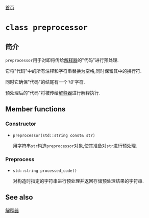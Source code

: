 [codesim]:codesim.md.html
[首页](index.md.html)
# `class preprocessor`
## 简介
`preprocessor`用于对即将传给[解释器][codesim]的"代码"进行预处理.

它将"代码"中的所有注释和字符串替换为空格,同时保留其中的换行符.

同时它确保"代码"的结尾有一个'\0'字符.

预处理后的"代码"将被传给[解释器][codesim]进行解释执行.
## Member functions
### Constructor
* `preprocessor(std::string const& str)`

  用字符串`str`构造`preprocessor`对象,使其准备对`str`进行预处理.

### Preprocess
* `std::string processed_code()`

  对构造时指定的字符串进行预处理并返回存储预处理结果的字符串.

## See also
[解释器][codesim]
